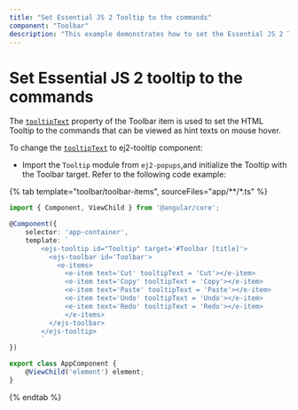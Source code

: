 ```yaml
---
title: "Set Essential JS 2 Tooltip to the commands"
component: "Toolbar"
description: "This example demonstrates how to set the Essential JS 2 Tooltip control to the Essential JS 2 Toolbar control commands."
---
```


# Set Essential JS 2 tooltip to the commands

The [`tooltipText`](../../../api/toolbar/item#tooltiptext) property of the Toolbar item is used to set the HTML Tooltip to the commands that can be viewed as hint texts on mouse hover.

To change the [`tooltipText`](../../../api/toolbar/item#tooltiptext) to ej2-tooltip component:

* Import the `Tooltip` module from `ej2-popups`,and initialize the Tooltip with the Toolbar target. Refer to the following code example:

{% tab template="toolbar/toolbar-items", sourceFiles="app/**/*.ts"  %}

```typescript
import { Component, ViewChild } from '@angular/core';

@Component({
    selector: 'app-container',
    template: `
        <ejs-tooltip id="Tooltip" target='#Toolbar [title]'>
          <ejs-toolbar id='Toolbar'>
            <e-items>
              <e-item text='Cut' tooltipText = 'Cut'></e-item>
              <e-item text='Copy' tooltipText = 'Copy'></e-item>
              <e-item text='Paste' tooltipText = 'Paste'></e-item>
              <e-item text='Undo' tooltipText = 'Undo'></e-item>
              <e-item text='Redo' tooltipText = 'Redo'></e-item>
              </e-items>
          </ejs-toolbar>
        </ejs-tooltip>
        `
})

export class AppComponent {
    @ViewChild('element') element;
}
```

{% endtab %}